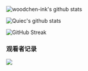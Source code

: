 
![woodchen-ink's github stats](https://github-readme-stats.vercel.app/api?username=woodchen-ink&show_icons=true&theme=radical&include_all_commits=true) 

![Quiec's github stats](https://github-readme-stats.vercel.app/api/top-langs/?username=woodchen-ink&theme=radical&layout=compact)   

![GitHub Streak](https://github-readme-streak-stats.herokuapp.com?user=woodchen-ink&theme=dark)


### 观看者记录

![](https://count.getloli.com/get/@woodchen-ink.github.readme)

